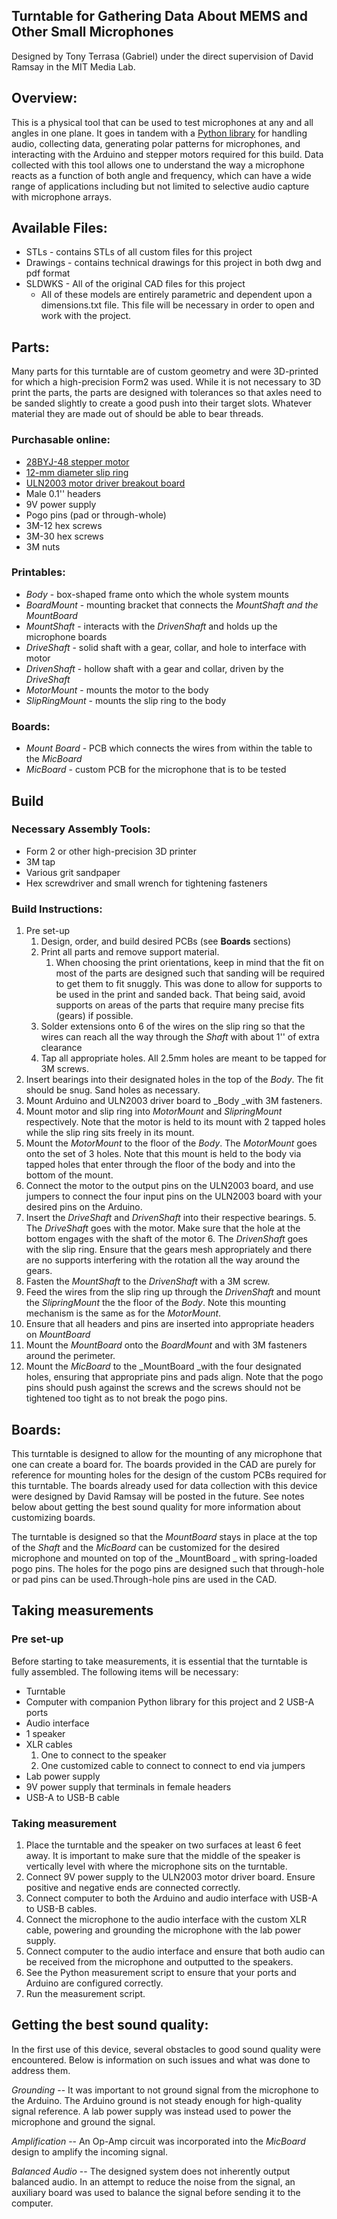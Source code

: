 

## Turntable for Gathering Data About MEMS and Other Small Microphones

Designed by Tony Terrasa (Gabriel) under the direct supervision of David Ramsay in the MIT Media Lab. 


## Overview:

This is a physical tool that can be used to test microphones at any and all angles in one plane. It goes in tandem with a [Python library](https://github.com/dramsay9/pythonAudioMeasurements.git) for handling audio, collecting data, generating polar patterns for microphones, and interacting with the Arduino and stepper motors required for this build. Data collected with this tool allows one to understand the way a microphone reacts as a function of both angle and frequency, which can have a wide range of applications including but not limited to selective audio capture with microphone arrays. 


## Available Files:



*   STLs - contains STLs of all custom files for this project
*   Drawings - contains technical drawings for this project in both dwg and pdf format
*   SLDWKS - All of the original CAD files for this project
    *   All of these models are entirely parametric and dependent upon a dimensions.txt file. This file will be necessary in order to open and work with the project. 


## Parts:

Many parts for this turntable are of custom geometry and were 3D-printed for which a high-precision Form2 was used. While it is not necessary to 3D print the parts, the parts are designed with tolerances so that axles need to be sanded slightly to create a good push into their target slots. Whatever material they are made out of should be able to bear threads. 


### Purchasable online: 



*   [28BYJ-48 stepper motor](http://eeshop.unl.edu/pdf/Stepper+Driver.pdf)
*   [12-mm diameter slip ring](https://www.adafruit.com/product/1195)
*   [ULN2003 motor driver breakout board](https://www.aliexpress.com/item/5-pcs-ULN2003-Stepper-Motor-Driver-Board-Module/1923223718.html)
*   Male 0.1'' headers
*   9V power supply
*   Pogo pins (pad or through-whole)
*   3M-12 hex screws 
*   3M-30 hex screws
*   3M nuts


### Printables:



*   _Body_ - box-shaped frame onto which the whole system mounts
*   _BoardMount_ - mounting bracket that connects the _MountShaft _and the_ MountBoard_
*   _MountShaft_ - interacts with the _DrivenShaft_ and holds up the microphone boards
*   _DriveShaft_ - solid shaft with a gear, collar, and hole to interface with motor 
*   _DrivenShaft_ - hollow shaft with a gear and collar, driven by the _DriveShaft_
*   _MotorMount_ - mounts the motor to the body 
*   _SlipRingMount_ - mounts the slip ring to the body 


### Boards:



*   _Mount Board_ - PCB which connects the wires from within the table to the _MicBoard_
*   _MicBoard_ - custom PCB for the microphone that is to be tested


## Build 


### Necessary Assembly Tools:



*   Form 2 or other high-precision 3D printer
*   3M tap
*   Various grit sandpaper 
*   Hex screwdriver and small wrench for tightening fasteners


### Build Instructions:



1. Pre set-up
    1. Design, order, and build desired PCBs (see **Boards** sections)
    2. Print all parts and remove support material.
        1. When choosing the print orientations, keep in mind that the fit on most of the parts are designed such that sanding will be required to get them to fit snuggly. This was done to allow for supports to be used in the print and sanded back. That being said, avoid supports on areas of the parts that require many precise fits (gears) if possible. 
    3. Solder extensions onto 6 of the wires on the slip ring so that the wires can reach all the way through the _Shaft_ with about 1'' of extra clearance
    4. Tap all appropriate holes. All 2.5mm holes are meant to be tapped for 3M screws. 
2. Insert bearings into their designated holes in the top of the _Body_. The fit should be snug. Sand holes as necessary.
3. Mount Arduino and ULN2003 driver board to _Body _with 3M fasteners.
4. Mount motor and slip ring into _MotorMount_ and _SlipringMount_ respectively. Note that the motor is held to its mount with 2 tapped holes while the slip ring sits freely in its mount.
5. Mount the _MotorMount_ to the floor of the _Body_. The _MotorMount_ goes onto the set of 3 holes. Note that this mount is held to the body via tapped holes that enter through the floor of the body and into the bottom of the mount. 
6. Connect the motor to the output pins on the ULN2003 board, and use jumpers to connect the four input pins on the ULN2003 board with your desired pins on the Arduino. 
7. Insert the _DriveShaft_ and _DrivenShaft_ into their respective bearings. 
    5. The _DriveShaft_ goes with the motor. Make sure that the hole at the bottom engages with the shaft of the motor 
    6. The _DrivenShaft_ goes with the slip ring. Ensure that the gears mesh appropriately and there are no supports interfering with the rotation all the way around the gears. 
8. Fasten the _MountShaft_ to the _DrivenShaft_ with a 3M screw.
9. Feed the wires from the slip ring up through the _DrivenShaft_ and mount the _SlipringMount_ the the floor of the _Body_. Note this mounting mechanism is the same as for the _MotorMount_.
10. Ensure that all headers and pins are inserted into appropriate headers on _MountBoard_
11. Mount the _MountBoard_ onto the _BoardMount_ and with 3M fasteners around the perimeter.
12. Mount the _MicBoard_ to the _MountBoard _with the four designated holes, ensuring that appropriate pins and pads align. Note that the pogo pins should push against the screws and the screws should not be tightened too tight as to not break the pogo pins. 


## Boards:

This turntable is designed to allow for the mounting of any microphone that one can create a board for. The boards provided in the CAD are purely for reference for mounting holes for the design of the custom PCBs required for this turntable. The boards already used for data collection with this device were designed by David Ramsay will be posted in the future. See notes below about getting the best sound quality for more information about customizing boards.

The turntable is designed so that the _MountBoard_ stays in place at the top of the _Shaft_ and the _MicBoard_ can be customized for the desired microphone and mounted on top of the _MountBoard _ with spring-loaded pogo pins. The holes for the pogo pins are designed such that through-hole or pad pins can be used.Through-hole pins are used in the CAD. 


## Taking measurements


### Pre set-up

Before starting to take measurements, it is essential that the turntable is fully assembled. The following items will be necessary:



*   Turntable
*   Computer with companion Python library for this project and 2 USB-A ports
*   Audio interface
*   1 speaker
*   XLR cables 
    1. One to connect to the speaker
    2. One customized cable to connect to connect to end via jumpers
*   Lab power supply
*   9V power supply that terminals in female headers
*   USB-A to USB-B cable


### Taking measurement



1. Place the turntable and the speaker on two surfaces at least 6 feet away. It is important to make sure that the middle of the speaker is vertically level with where the microphone sits on the turntable.
2. Connect 9V power supply to the ULN2003 motor driver board. Ensure positive and negative ends are connected correctly. 
3. Connect computer to both the Arduino and audio interface with USB-A to USB-B cables.
4. Connect the microphone to the audio interface with the custom XLR cable, powering and grounding the microphone with the lab power supply. 
5. Connect computer to the audio interface and ensure that both audio can be received from the microphone and outputted to the speakers.
6. See the Python measurement script to ensure that your ports and Arduino are configured correctly. 
7. Run the measurement script.


## **Getting the best sound quality**:

In the first use of this device, several obstacles to good sound quality were encountered. Below is information on such issues and what was done to address them. 

_Grounding_ --  It was important to not ground signal from the microphone to the Arduino. The Arduino ground is not steady enough for high-quality signal reference. A lab power supply was instead used to power the microphone and ground the signal. 

_Amplification_ -- An Op-Amp circuit was incorporated into the _MicBoard_ design to amplify the incoming signal. 

_Balanced Audio_ -- The designed system does not inherently output balanced audio. In an attempt to reduce the noise from the signal, an auxiliary board was used to balance the signal before sending it to the computer. 

